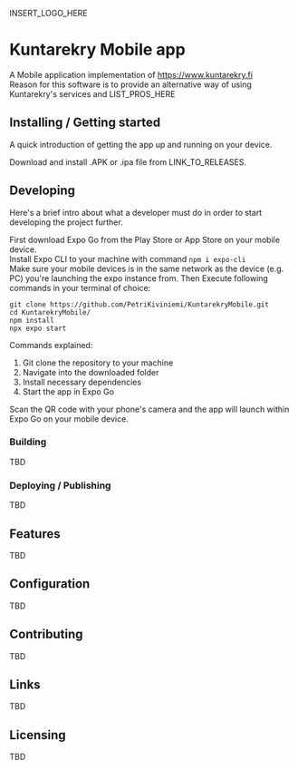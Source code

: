 INSERT_LOGO_HERE 

# Kuntarekry Mobile app

A Mobile application implementation of https://www.kuntarekry.fi  
Reason for this software is to provide an alternative way of using Kuntarekry's services and LIST_PROS_HERE  

## Installing / Getting started

A quick introduction of getting the app up and running on your device.  
  
Download and install .APK or .ipa file from LINK_TO_RELEASES.  

## Developing

Here's a brief intro about what a developer must do in order to start developing
the project further.  

First download Expo Go from the Play Store or App Store on your mobile device.  
Install Expo CLI to your machine with command ```npm i expo-cli```    
Make sure your mobile devices is in the same network as the device (e.g. PC) you're launching the expo instance from.
Then Execute following commands in your terminal of choice:  

```shell
git clone https://github.com/PetriKiviniemi/KuntarekryMobile.git
cd KuntarekryMobile/
npm install
npx expo start
```  
  
Commands explained:  
1. Git clone the repository to your machine  
2. Navigate into the downloaded folder  
3. Install necessary dependencies  
4. Start the app in Expo Go
  
Scan the QR code with your phone's camera and the app will launch within Expo Go on your mobile device.

### Building
  
TBD  
  
### Deploying / Publishing
    
TBD  

## Features
   
TBD  
  
## Configuration
  
TBD  
  
## Contributing
  
TBD  
  
## Links
   
TBD  
   
## Licensing
  
TBD  
  
